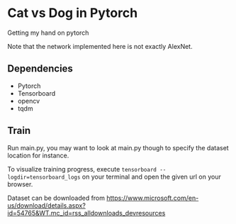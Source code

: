 # Cat vs Dog in Pytorch

Getting my hand on pytorch

Note that the network implemented here is not exactly AlexNet.

## Dependencies
* Pytorch
* Tensorboard
* opencv
* tqdm

## Train
Run main.py, you may want to look at main.py though to specify the dataset location for instance.

To visualize training progress, execute
`tensorboard --logdir=tensorboard_logs` on your terminal and open the given url on your browser.

Dataset can be downloaded from https://www.microsoft.com/en-us/download/details.aspx?id=54765&WT.mc_id=rss_alldownloads_devresources